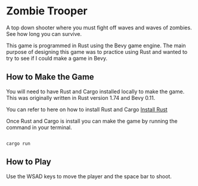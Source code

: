 # Zombie Trooper

A top down shooter where you must fight off waves and waves of zombies.  See how long you can survive.

This game is programmed in Rust using the Bevy game engine.  The main purpose of designing this game was to practice using Rust and wanted to try to see if I could make a game in Bevy.

## How to Make the Game

You will need to have Rust and Cargo installed locally to make the game.  This was originally written in Rust version 1.74 and Bevy 0.11.

You can refer to here on how to install Rust and Cargo [Install Rust](https://www.rust-lang.org/tools/install)

Once Rust and Cargo is install you can make the game by running the command in your terminal.

```

cargo run

```

## How to Play

Use the WSAD keys to move the player and the space bar to shoot.
